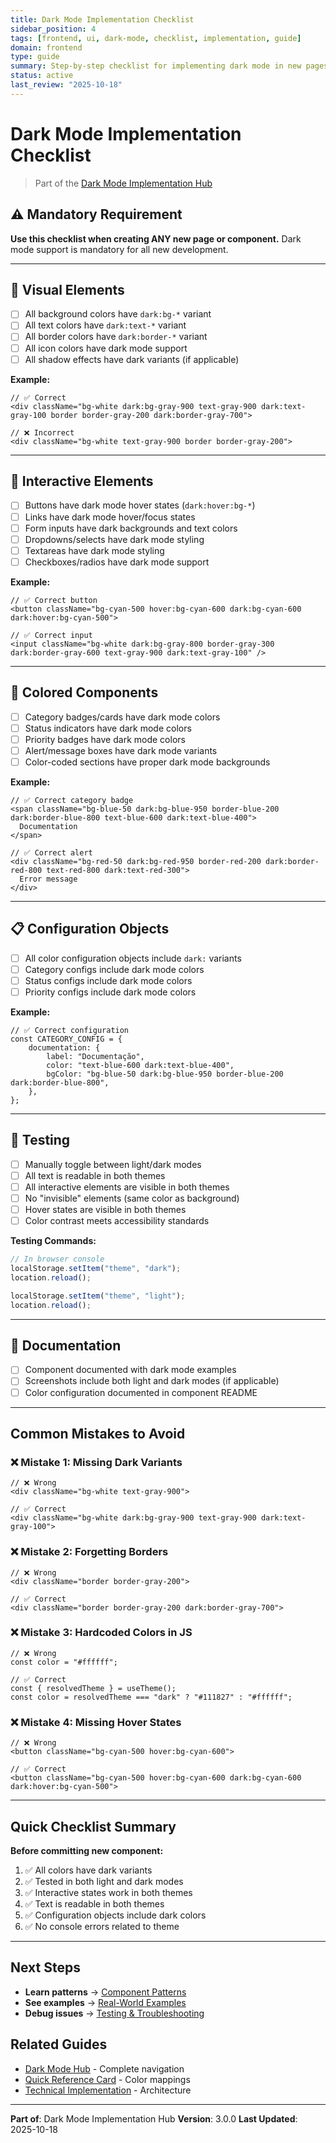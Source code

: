 ```yaml
---
title: Dark Mode Implementation Checklist
sidebar_position: 4
tags: [frontend, ui, dark-mode, checklist, implementation, guide]
domain: frontend
type: guide
summary: Step-by-step checklist for implementing dark mode in new pages and components
status: active
last_review: "2025-10-18"
---
```


# Dark Mode Implementation Checklist

> Part of the [Dark Mode Implementation Hub](../dark-mode.md)

## ⚠️ Mandatory Requirement

**Use this checklist when creating ANY new page or component.** Dark mode support is mandatory for all new development.

---

## 🎨 Visual Elements

-   [ ] All background colors have `dark:bg-*` variant
-   [ ] All text colors have `dark:text-*` variant
-   [ ] All border colors have `dark:border-*` variant
-   [ ] All icon colors have dark mode support
-   [ ] All shadow effects have dark variants (if applicable)

**Example:**

```tsx
// ✅ Correct
<div className="bg-white dark:bg-gray-900 text-gray-900 dark:text-gray-100 border border-gray-200 dark:border-gray-700">

// ❌ Incorrect
<div className="bg-white text-gray-900 border border-gray-200">
```

---

## 🎯 Interactive Elements

-   [ ] Buttons have dark mode hover states (`dark:hover:bg-*`)
-   [ ] Links have dark mode hover/focus states
-   [ ] Form inputs have dark backgrounds and text colors
-   [ ] Dropdowns/selects have dark mode styling
-   [ ] Textareas have dark mode styling
-   [ ] Checkboxes/radios have dark mode support

**Example:**

```tsx
// ✅ Correct button
<button className="bg-cyan-500 hover:bg-cyan-600 dark:bg-cyan-600 dark:hover:bg-cyan-500">

// ✅ Correct input
<input className="bg-white dark:bg-gray-800 border-gray-300 dark:border-gray-600 text-gray-900 dark:text-gray-100" />
```

---

## 🎨 Colored Components

-   [ ] Category badges/cards have dark mode colors
-   [ ] Status indicators have dark mode colors
-   [ ] Priority badges have dark mode colors
-   [ ] Alert/message boxes have dark mode variants
-   [ ] Color-coded sections have proper dark mode backgrounds

**Example:**

```tsx
// ✅ Correct category badge
<span className="bg-blue-50 dark:bg-blue-950 border-blue-200 dark:border-blue-800 text-blue-600 dark:text-blue-400">
  Documentation
</span>

// ✅ Correct alert
<div className="bg-red-50 dark:bg-red-950 border-red-200 dark:border-red-800 text-red-800 dark:text-red-300">
  Error message
</div>
```

---

## 📋 Configuration Objects

-   [ ] All color configuration objects include `dark:` variants
-   [ ] Category configs include dark mode colors
-   [ ] Status configs include dark mode colors
-   [ ] Priority configs include dark mode colors

**Example:**

```tsx
// ✅ Correct configuration
const CATEGORY_CONFIG = {
    documentation: {
        label: "Documentação",
        color: "text-blue-600 dark:text-blue-400",
        bgColor: "bg-blue-50 dark:bg-blue-950 border-blue-200 dark:border-blue-800",
    },
};
```

---

## 🧪 Testing

-   [ ] Manually toggle between light/dark modes
-   [ ] All text is readable in both themes
-   [ ] All interactive elements are visible in both themes
-   [ ] No "invisible" elements (same color as background)
-   [ ] Hover states are visible in both themes
-   [ ] Color contrast meets accessibility standards

**Testing Commands:**

```js
// In browser console
localStorage.setItem("theme", "dark");
location.reload();

localStorage.setItem("theme", "light");
location.reload();
```

---

## 📝 Documentation

-   [ ] Component documented with dark mode examples
-   [ ] Screenshots include both light and dark modes (if applicable)
-   [ ] Color configuration documented in component README

---

## Common Mistakes to Avoid

### ❌ Mistake 1: Missing Dark Variants

```tsx
// ❌ Wrong
<div className="bg-white text-gray-900">

// ✅ Correct
<div className="bg-white dark:bg-gray-900 text-gray-900 dark:text-gray-100">
```

### ❌ Mistake 2: Forgetting Borders

```tsx
// ❌ Wrong
<div className="border border-gray-200">

// ✅ Correct
<div className="border border-gray-200 dark:border-gray-700">
```

### ❌ Mistake 3: Hardcoded Colors in JS

```tsx
// ❌ Wrong
const color = "#ffffff";

// ✅ Correct
const { resolvedTheme } = useTheme();
const color = resolvedTheme === "dark" ? "#111827" : "#ffffff";
```

### ❌ Mistake 4: Missing Hover States

```tsx
// ❌ Wrong
<button className="bg-cyan-500 hover:bg-cyan-600">

// ✅ Correct
<button className="bg-cyan-500 hover:bg-cyan-600 dark:bg-cyan-600 dark:hover:bg-cyan-500">
```

---

## Quick Checklist Summary

**Before committing new component:**

1. ✅ All colors have dark variants
2. ✅ Tested in both light and dark modes
3. ✅ Interactive states work in both themes
4. ✅ Text is readable in both themes
5. ✅ Configuration objects include dark colors
6. ✅ No console errors related to theme

---

## Next Steps

-   **Learn patterns** → [Component Patterns](./03-component-patterns.md)
-   **See examples** → [Real-World Examples](./06-real-world-examples.md)
-   **Debug issues** → [Testing & Troubleshooting](./05-testing-troubleshooting.md)

## Related Guides

-   [Dark Mode Hub](../dark-mode.md) - Complete navigation
-   [Quick Reference Card](../dark-mode-quick-reference.md) - Color mappings
-   [Technical Implementation](./02-technical-implementation.md) - Architecture

---

**Part of**: Dark Mode Implementation Hub
**Version**: 3.0.0
**Last Updated**: 2025-10-18
